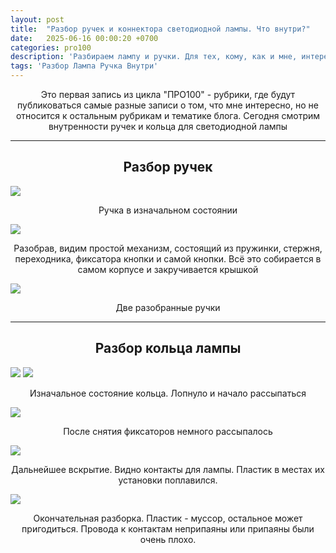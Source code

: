 ```yaml
---
layout: post
title:  "Разбор ручек и коннектора светодиодной лампы. Что внутри?"
date:   2025-06-16 00:00:20 +0700
categories: pro100
description: 'Разбираем лампу и ручки. Для тех, кому, как и мне, интересно, что внутри.'
tags: 'Разбор Лампа Ручка Внутри'  
---
```

<style>p, h2{text-align:center}</style>
<p>Это первая запись из цикла "ПРО100" - рубрики, где будут публиковаться самые разные записи о том, что мне интересно, но не относится к остальным рубрикам и тематике блога. Сегодня смотрим внутренности ручек и кольца для светодиодной лампы</p>
<hr>
<h2>Разбор ручек</h2>

<img src="/assets/img/post/pro100/1.jpg">
<p>Ручка в изначальном состоянии</p>

<img src="/assets/img/post/pro100/2.jpg">
<p>Разобрав, видим простой механизм, состоящий из пружинки, стержня, переходника, фиксатора кнопки и самой кнопки. Всё это собирается в самом корпусе и закручивается крышкой</p>

<img src="/assets/img/post/pro100/3.jpg">
<p>Две разобранные ручки</p>
<hr>
<h2>Разбор кольца лампы</h2>

<img src="/assets/img/post/pro100/4.jpg">
<img src="/assets/img/post/pro100/5.jpg">
<p>Изначальное состояние кольца. Лопнуло и начало рассыпаться</p>

<img src="/assets/img/post/pro100/6.jpg">
<p>После снятия фиксаторов немного рассыпалось</p>

<img src="/assets/img/post/pro100/7.jpg">
<p>Дальнейшее вскрытие. Видно контакты для лампы. Пластик в местах их установки поплавился.</p>
<img src="/assets/img/post/pro100/8.jpg">
<p>Окончательная разборка. Пластик - муссор, остальное может пригодиться. Провода к контактам неприпаяны или припаяны были очень плохо.</p>